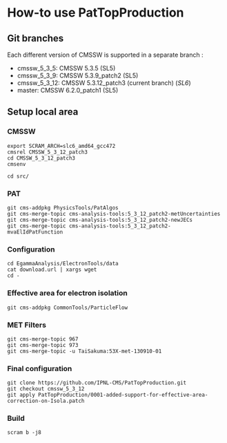 How-to use PatTopProduction
===========================

Git branches
------------

Each different version of CMSSW is supported in a separate branch :

  - cmssw_5_3_5: CMSSW 5.3.5 (SL5)
  - cmssw_5_3_9: CMSSW 5.3.9_patch2 (SL5)
  - cmssw_5_3_12: CMSSW 5.3.12_patch3 (current branch) (*SL6*)
  - master: CMSSW 6.2.0_patch1 (SL5)

Setup local area
----------------

### CMSSW

    export SCRAM_ARCH=slc6_amd64_gcc472
    cmsrel CMSSW_5_3_12_patch3
    cd CMSSW_5_3_12_patch3
    cmsenv

    cd src/

### PAT

    git cms-addpkg PhysicsTools/PatAlgos
    git cms-merge-topic cms-analysis-tools:5_3_12_patch2-metUncertainties
    git cms-merge-topic cms-analysis-tools:5_3_12_patch2-newJECs
    git cms-merge-topic cms-analysis-tools:5_3_12_patch2-mvaElIdPatFunction

### Configuration

    cd EgammaAnalysis/ElectronTools/data
    cat download.url | xargs wget
    cd -

### Effective area for electron isolation

    git cms-addpkg CommonTools/ParticleFlow

### MET Filters

    git cms-merge-topic 967
    git cms-merge-topic 973
    git cms-merge-topic -u TaiSakuma:53X-met-130910-01

### Final configuration

    git clone https://github.com/IPNL-CMS/PatTopProduction.git
    git checkout cmssw_5_3_12
    git apply PatTopProduction/0001-added-support-for-effective-area-correction-on-Isola.patch

### Build

    scram b -j8

